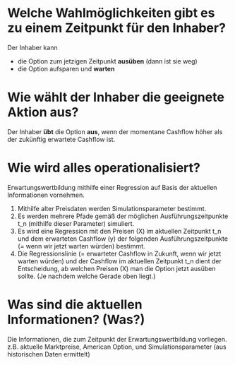 # Welche Wahlmöglichkeiten gibt es zu einem Zeitpunkt für den Inhaber?
Der Inhaber kann
- die Option zum jetzigen Zeitpunkt **ausüben** (dann ist sie weg)
- die Option aufsparen und **warten**

# Wie wählt der Inhaber die geeignete Aktion aus?
Der Inhaber **übt** die Option **aus**, wenn der momentane Cashflow höher als der zukünftig erwartete Cashflow ist.

# Wie wird alles operationalisiert?
Erwartungswertbildung mithilfe einer Regression auf Basis der aktuellen Informationen vornehmen.
1. Mithilfe alter Preisdaten werden Simulationsparameter bestimmt.
2. Es werden mehrere Pfade gemäß der möglichen Ausführungszeitpunkte t_n (mithilfe dieser Parameter) simuliert.
3. Es wird eine Regression mit den Preisen (X) im aktuellen Zeitpunkt t_n und dem erwarteten Cashflow (y) der folgenden Ausführungszeitpunkte (= wenn wir jetzt warten würden) bestimmt.
4. Die Regressionslinie (= erwarteter Cashflow in Zukunft, wenn wir jetzt warten würden) und der Cashflow im aktuellen Zeitpunkt t_n dient der Entscheidung, ab welchen Preisen (X) man die Option jetzt ausüben sollte. (Je nachdem welche Gerade oben liegt.)

# Was sind die aktuellen Informationen? (Was?)
Die Informationen, die zum Zeitpunkt der Erwartungswertbildung vorliegen. 
z.B. aktuelle Marktpreise, American Option, und Simulationsparameter (aus historischen Daten ermittelt)